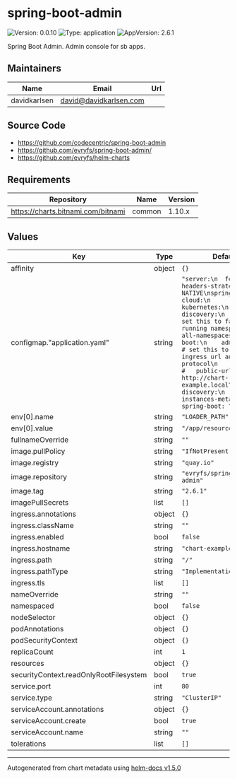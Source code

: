 # spring-boot-admin

![Version: 0.0.10](https://img.shields.io/badge/Version-0.0.10-informational?style=flat-square) ![Type: application](https://img.shields.io/badge/Type-application-informational?style=flat-square) ![AppVersion: 2.6.1](https://img.shields.io/badge/AppVersion-2.6.1-informational?style=flat-square)

Spring Boot Admin. Admin console for sb apps.

## Maintainers

| Name | Email | Url |
| ---- | ------ | --- |
| davidkarlsen | david@davidkarlsen.com |  |

## Source Code

* <https://github.com/codecentric/spring-boot-admin>
* <https://github.com/evryfs/spring-boot-admin/>
* <https://github.com/evryfs/helm-charts>

## Requirements

| Repository | Name | Version |
|------------|------|---------|
| https://charts.bitnami.com/bitnami | common | 1.10.x |

## Values

| Key | Type | Default | Description |
|-----|------|---------|-------------|
| affinity | object | `{}` |  |
| configmap."application.yaml" | string | `"server:\n  forward-headers-strategy: NATIVE\nspring:\n  cloud:\n    kubernetes:\n      discovery:\n        # set this to false if running namespaced\n        all-namespaces: true\n  boot:\n    admin:\n      # set this to the ingress url and protocol\n      # ui:\n      #   public-url: http://chart-example.local\n      discovery:\n        instances-metadata:\n          spring-boot: \"true\"\n"` |  |
| env[0].name | string | `"LOADER_PATH"` |  |
| env[0].value | string | `"/app/resources"` |  |
| fullnameOverride | string | `""` |  |
| image.pullPolicy | string | `"IfNotPresent"` |  |
| image.registry | string | `"quay.io"` |  |
| image.repository | string | `"evryfs/spring-boot-admin"` |  |
| image.tag | string | `"2.6.1"` |  |
| imagePullSecrets | list | `[]` |  |
| ingress.annotations | object | `{}` |  |
| ingress.className | string | `""` |  |
| ingress.enabled | bool | `false` |  |
| ingress.hostname | string | `"chart-example.local"` |  |
| ingress.path | string | `"/"` |  |
| ingress.pathType | string | `"ImplementationSpecific"` |  |
| ingress.tls | list | `[]` |  |
| nameOverride | string | `""` |  |
| namespaced | bool | `false` |  |
| nodeSelector | object | `{}` |  |
| podAnnotations | object | `{}` |  |
| podSecurityContext | object | `{}` |  |
| replicaCount | int | `1` |  |
| resources | object | `{}` |  |
| securityContext.readOnlyRootFilesystem | bool | `true` |  |
| service.port | int | `80` |  |
| service.type | string | `"ClusterIP"` |  |
| serviceAccount.annotations | object | `{}` |  |
| serviceAccount.create | bool | `true` |  |
| serviceAccount.name | string | `""` |  |
| tolerations | list | `[]` |  |

----------------------------------------------
Autogenerated from chart metadata using [helm-docs v1.5.0](https://github.com/norwoodj/helm-docs/releases/v1.5.0)
